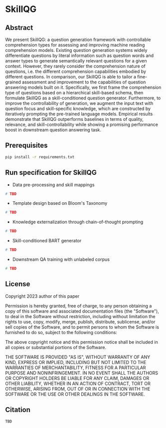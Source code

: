 # SkillQG

## Abstract
We present SkillQG: a question generation framework with controllable comprehension types for assessing and improving machine reading comprehension models. Existing question generation systems widely differentiate questions by literal information such as question words and answer types to generate semantically relevant questions for a given context. However, they rarely consider the comprehension nature of questions, i.e. the different comprehension capabilities embodied by different questions. In comparison, our SkillQG is able to tailor a fine-grained assessment and improvement to the capabilities of question answering models built on it. Specifically, we first frame the comprehension type of questions based on a hierarchical skill-based schema, then formulate SkillQG as a skill-conditioned question generator. Furthermore, to improve the controllability of generation, we augment the input text with question focus and skill-specific knowledge, which are constructed by iteratively prompting the pre-trained language models. Empirical results demonstrate that SkillQG outperforms baselines in terms of quality, relevance, and skill-controllability while showing a promising performance boost in downstream question answering task.

## Prerequisites
```bash
pip install -r requirements.txt
```

## Run specification for SkillQG

- Data pre-processing and skill mappings

```bash
# TBD
```

- Template design based on Bloom's Taxonomy

```bash
# TBD
```

- Knowledge externalization through chain-of-thought prompting

```bash
# TBD
```

- Skill-conditioned BART generator
```bash
# TBD
```

- Downstream QA training with unlabeled corpus
```bash
# TBD
```

## License
Copyright 2023 author of this paper

Permission is hereby granted, free of charge, to any person obtaining a copy of this software and associated documentation files (the "Software"), to deal in the Software without restriction, including without limitation the rights to use, copy, modify, merge, publish, distribute, sublicense, and/or sell copies of the Software, and to permit persons to whom the Software is furnished to do so, subject to the following conditions:

The above copyright notice and this permission notice shall be included in all copies or substantial portions of the Software.

THE SOFTWARE IS PROVIDED "AS IS", WITHOUT WARRANTY OF ANY KIND, EXPRESS OR IMPLIED, INCLUDING BUT NOT LIMITED TO THE WARRANTIES OF MERCHANTABILITY, FITNESS FOR A PARTICULAR PURPOSE AND NONINFRINGEMENT. IN NO EVENT SHALL THE AUTHORS OR COPYRIGHT HOLDERS BE LIABLE FOR ANY CLAIM, DAMAGES OR OTHER LIABILITY, WHETHER IN AN ACTION OF CONTRACT, TORT OR OTHERWISE, ARISING FROM, OUT OF OR IN CONNECTION WITH THE SOFTWARE OR THE USE OR OTHER DEALINGS IN THE SOFTWARE.

## Citation
```latex
TBD
```